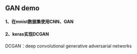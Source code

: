 ## GAN demo

#### 1、在mnist数据集使用CNN、GAN

#### 2、keras实现DCGAN

DCGAN：deep convolutional generative adversarial networks